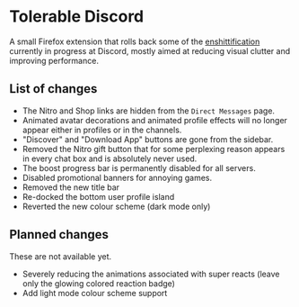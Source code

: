 # Tolerable Discord

A small Firefox extension that rolls back some of the
[enshittification](https://doctorow.medium.com/social-quitting-1ce85b67b456) currently in progress
at Discord, mostly aimed at reducing visual clutter and improving performance.

## List of changes

- The Nitro and Shop links are hidden from the `Direct Messages` page.
- Animated avatar decorations and animated profile effects will no longer appear either in profiles
  or in the channels.
- "Discover" and "Download App" buttons are gone from the sidebar.
- Removed the Nitro gift button that for some perplexing reason appears in every chat box and is
  absolutely never used.
- The boost progress bar is permanently disabled for all servers.
- Disabled promotional banners for annoying games.
- Removed the new title bar
- Re-docked the bottom user profile island
- Reverted the new colour scheme (dark mode only)

## Planned changes

These are not available yet.

- Severely reducing the animations associated with super reacts (leave only the glowing colored
  reaction badge)
- Add light mode colour scheme support
